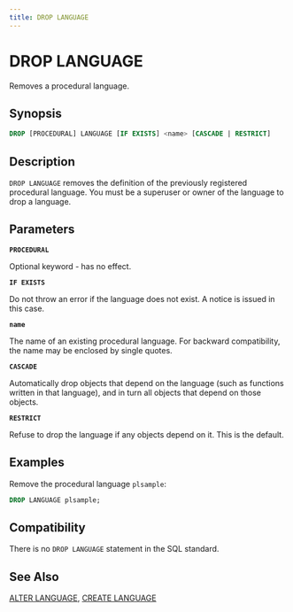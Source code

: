```yaml
---
title: DROP LANGUAGE
---
```


# DROP LANGUAGE

Removes a procedural language.

## Synopsis

```sql
DROP [PROCEDURAL] LANGUAGE [IF EXISTS] <name> [CASCADE | RESTRICT]
```

## Description

`DROP LANGUAGE` removes the definition of the previously registered procedural language. You must be a superuser or owner of the language to drop a language.

## Parameters

**`PROCEDURAL`**

Optional keyword - has no effect.

**`IF EXISTS`**

Do not throw an error if the language does not exist. A notice is issued in this case.

**`name`**

The name of an existing procedural language. For backward compatibility, the name may be enclosed by single quotes.

**`CASCADE`**

Automatically drop objects that depend on the language (such as functions written in that language), and in turn all objects that depend on those objects.

**`RESTRICT`**

Refuse to drop the language if any objects depend on it. This is the default.

## Examples

Remove the procedural language `plsample`:

```sql
DROP LANGUAGE plsample;
```

## Compatibility

There is no `DROP LANGUAGE` statement in the SQL standard.

## See Also

[ALTER LANGUAGE](/docs/sql-stmts/sql-stmt-alter-language.md), [CREATE LANGUAGE](/docs/sql-stmts/sql-stmt-create-language.md)
